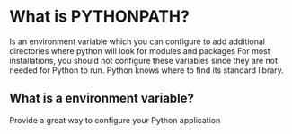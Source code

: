 # What is PYTHONPATH?

Is an environment variable which you can configure to add additional directories where python will look for modules and packages
For most installations, you should not configure these variables since they are not needed for Python to run. Python knows where to find its standard library.

## What is a environment variable?

Provide a great way to configure your Python application
